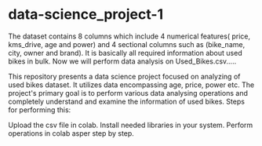 # data-science_project-1
The dataset contains 8 columns which include 4 numerical features( price, kms_drive, age and power) and 4 sectional columns such as (bike_name, city, owner and brand). It is basically all required information about used bikes in bulk.
Now we will perform data analysis on Used_Bikes.csv.....

This repository presents a data science project focused on analyzing of used bikes dataset.
It utilizes data encompassing age, price, power etc.
The project's primary goal is to perform various data analysing operations and completely understand and examine the information of used bikes.
Steps for performing this:

Upload the csv file in colab.
Install needed libraries in your system.
Perform operations in colab asper step by step.
